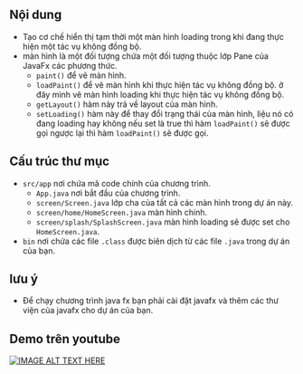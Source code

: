 ## Nội dung

- Tạo cơ chế hiển thị tạm thời một màn hình loading trong khi đang thực hiện một tác vụ không đồng bộ.
- màn hình là một đối tượng chứa một đối tượng thuộc lớp Pane của JavaFx các phương thức.
  - `paint()` để vẽ màn hình.
  - `loadPaint()` để vẽ màn hình khi thực hiện tác vụ không đồng bộ. ở đây mình vẽ màn hình loading khi thực hiện tác vụ không đồng bộ.
  - `getLayout()` hàm này trả về layout của màn hình.
  - `setLoading()` hàm này để thay đổi trạng thái của màn hình, liệu nó có đang loading hay không nếu set là true thì hàm `loadPaint()` sẽ được gọi ngược lại thì hàm `loadPaint()` sẽ được gọi.

## Cấu trúc thư mục

- `src/app` nơi chứa mã code chính của chương trình.
  - `App.java` nơi bắt đầu của chương trình.
  - `screen/Screen.java` lớp cha của tất cả các màn hình trong dự án này.
  - `screen/home/HomeScreen.java` màn hình chính.
  - `screen/splash/SplashScreen.java` màn hình loading sẽ được set cho `HomeScreen.java`.
- `bin` nơi chứa các file `.class` được biên dịch từ các file `.java` trong dự án của bạn.

## lưu ý

- Để chạy chương trình java fx bạn phải cài đặt javafx và thêm các thư viện của javafx cho dự án của bạn.

## Demo trên youtube

[![IMAGE ALT TEXT HERE](https://img.youtube.com/vi/t7HBCZyjEN8/maxresdefault.jpg)](https://www.youtube.com/watch?v=t7HBCZyjEN8)
